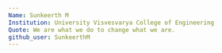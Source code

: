 ```yaml
---
Name: Sunkeerth M
Institution: University Visvesvarya College of Engineering
Quote: We are what we do to change what we are.
github_user: SunkeerthM
---
```

